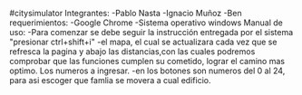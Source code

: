 #citysimulator
Integrantes:
    -Pablo Nasta
    -Ignacio Muñoz
    -Ben
requerimientos:
    -Google Chrome
    -Sistema operativo windows
Manual de uso:
-Para comenzar se debe seguir la instrucción entregada por el sistema "presionar ctrl+shift+i"
-el mapa, el cual se actualizara cada vez que se refresca la pagina y abajo las distancias,con las cuales podremos comprobar que las funciones cumplen su cometido, lograr el camino mas optimo. Los numeros a ingresar.
-en los botones son numeros del 0 al 24, para asi escoger que famlia se movera a cual edificio.


